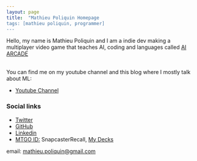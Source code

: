 ```yaml
---
layout: page
title:  "Mathieu Poliquin Homepage
tags: [mathieu poliquin, programmer]
---
```


Hello, my name is Mathieu Poliquin and I am a indie dev making a multiplayer video game that teaches AI, coding and languages
called [AI ARCADE](https://www.codemeon.com)
<br><br>

You can find me on my youtube channel and this blog where I mostly talk about ML:
*   [Youtube Channel](https://www.youtube.com/c/mathieupoliquin)

### Social links
*   [Twitter](https://twitter.com/MatPoliquin)
*   [GitHub](https://github.com/MatPoliquin)
*   [Linkedin](https://www.linkedin.com/public-profile/in/mathieupoliquin)  
*   [MTGO ID:](https://magic.wizards.com/en/mtgo) SnapcasterRecall, [My Decks](https://www.mtggoldfish.com/decks)

email: mathieu.poliquin@gmail.com